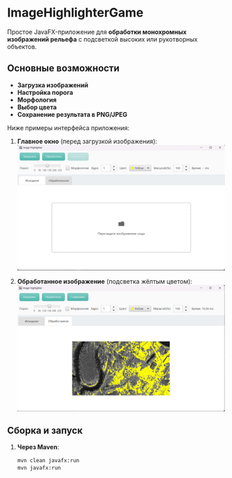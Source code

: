 # ImageHighlighterGame

Простое JavaFX-приложение для **обработки монохромных изображений рельефа** с подсветкой высоких или рукотворных объектов.

## Основные возможности
- **Загрузка изображений**
- **Настройка порога**
- **Морфология**
- **Выбор цвета**
- **Сохранение результата в PNG/JPEG**

Ниже примеры интерфейса приложения:

1. **Главное окно** (перед загрузкой изображения):  
   ![Главное окно](docs/screenshot_main.png)

2. **Обработанное изображение** (подсветка жёлтым цветом):  
   ![Обработанное изображение](docs/screenshot_processed.png)

## Сборка и запуск

1. **Через Maven**:
   ```bash
   mvn clean javafx:run
   mvn javafx:run
